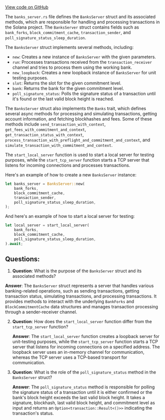 [View code on GitHub](https://github.com/solana-labs/solana/blob/master/banks-server/src/banks_server.rs)

The `banks_server.rs` file defines the `BanksServer` struct and its associated methods, which are responsible for handling and processing transactions in the Solana project. The `BanksServer` struct contains fields such as `bank_forks`, `block_commitment_cache`, `transaction_sender`, and `poll_signature_status_sleep_duration`.

The `BanksServer` struct implements several methods, including:

- `new`: Creates a new instance of `BanksServer` with the given parameters.
- `run`: Processes transactions received from the `transaction_receiver` channel and tries to process them using the working bank.
- `new_loopback`: Creates a new loopback instance of `BanksServer` for unit testing purposes.
- `slot`: Returns the slot for the given commitment level.
- `bank`: Returns the bank for the given commitment level.
- `poll_signature_status`: Polls the signature status of a transaction until it's found or the last valid block height is reached.

The `BanksServer` struct also implements the `Banks` trait, which defines several async methods for processing and simulating transactions, getting account information, and fetching blockhashes and fees. Some of these methods include `send_transaction_with_context`, `get_fees_with_commitment_and_context`, `get_transaction_status_with_context`, `process_transaction_with_preflight_and_commitment_and_context`, and `simulate_transaction_with_commitment_and_context`.

The `start_local_server` function is used to start a local server for testing purposes, while the `start_tcp_server` function starts a TCP server that listens for incoming connections and processes transactions.

Here's an example of how to create a new `BanksServer` instance:

```rust
let banks_server = BanksServer::new(
    bank_forks,
    block_commitment_cache,
    transaction_sender,
    poll_signature_status_sleep_duration,
);
```

And here's an example of how to start a local server for testing:

```rust
let local_server = start_local_server(
    bank_forks,
    block_commitment_cache,
    poll_signature_status_sleep_duration,
).await;
```
## Questions: 
 1. **Question**: What is the purpose of the `BanksServer` struct and its associated methods?
   
   **Answer**: The `BanksServer` struct represents a server that handles various banking-related operations, such as sending transactions, getting transaction status, simulating transactions, and processing transactions. It provides methods to interact with the underlying `BankForks` and `BlockCommitmentCache` data structures and manages transaction processing through a sender-receiver channel.

2. **Question**: How does the `start_local_server` function differ from the `start_tcp_server` function?

   **Answer**: The `start_local_server` function creates a loopback server for unit-testing purposes, while the `start_tcp_server` function starts a TCP server that listens for incoming connections on a specified address. The loopback server uses an in-memory channel for communication, whereas the TCP server uses a TCP-based transport for communication.

3. **Question**: What is the role of the `poll_signature_status` method in the `BanksServer` struct?

   **Answer**: The `poll_signature_status` method is responsible for polling the signature status of a transaction until it is either confirmed or the bank's block height exceeds the last valid block height. It takes a signature, blockhash, last valid block height, and commitment level as input and returns an `Option<transaction::Result<()>>` indicating the transaction's status.